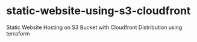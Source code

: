 # static-website-using-s3-cloudfront
Static Website Hosting on S3 Bucket with Cloudfront Distribution using terraform
